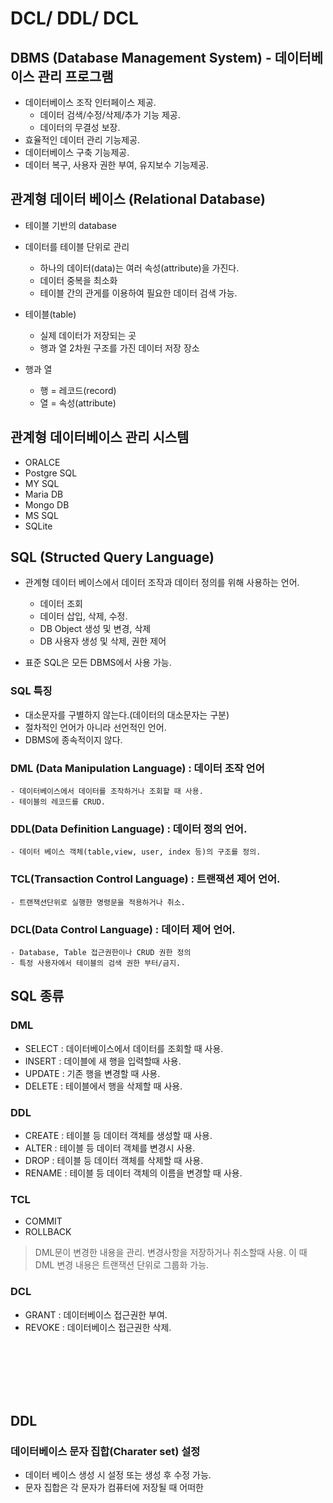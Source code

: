 # DCL/ DDL/ DCL



## DBMS (Database Management System) - 데이터베이스 관리 프로그램

* 데이터베이스 조작 인터페이스 제공.
    - 데이터 검색/수정/삭제/추가 기능 제공.
    - 데이터의 무결성 보장.
* 효율적인 데이터 관리 기능제공.
* 데이터베이스 구축 기능제공.
* 데이터 복구, 사용자 권한 부여, 유지보수 기능제공.



## 관계형 데이터 베이스 (Relational Database)

* 테이블 기반의 database

* 데이터를 테이블 단위로 관리   
    - 하나의 데이터(data)는 여러 속성(attribute)을 가진다.
    - 데이터 중복을 최소화
    - 테이블 간의 관게를 이용하여 필요한 데이터 검색 가능.

* 테이블(table)
    - 실제 데이터가 저장되는 곳
    - 행과 열 2차원 구조를 가진 데이터 저장 장소

* 행과 열
    - 행 = 레코드(record)
    - 열 = 속성(attribute)


## 관계형 데이터베이스 관리 시스템

* ORALCE
* Postgre SQL
* MY SQL
* Maria DB
* Mongo DB
* MS SQL
* SQLite


## SQL (Structed Query Language)

* 관계형 데이터 베이스에서 데이터 조작과 데이터 정의를 위해 사용하는 언어.
    - 데이터 조회   
    - 데이터 삽입, 삭제, 수정.
    - DB Object 생성 및 변경, 삭제
    - DB 사용자 생성 및 삭제, 권한 제어

* 표준 SQL은 모든 DBMS에서 사용 가능.

### SQL 특징

* 대소문자를 구별하지 않는다.(데이터의 대소문자는 구분)
* 절차적인 언어가 아니라 선언적인 언어.
* DBMS에 종속적이지 않다.


### DML (Data Manipulation Language) : 데이터 조작 언어
    - 데이터베이스에서 데이터를 조작하거나 조회할 때 사용.
    - 테이블의 레코드를 CRUD.

### DDL(Data Definition Language) : 데이터 정의 언어.
    - 데이터 베이스 객체(table,view, user, index 등)의 구조를 정의.

### TCL(Transaction Control Language) : 트랜잭션 제어 언어.
    - 트랜잭션단위로 실행한 명령문을 적용하거나 취소.

### DCL(Data Control Language) : 데이터 제어 언어.
    - Database, Table 접근권한이나 CRUD 권한 정의
    - 특정 사용자에서 테이블의 검색 권한 부터/금지.



## SQL 종류

### DML

* SELECT : 데이터베이스에서 데이터를 조회할 때 사용.
* INSERT : 데이블에 새 행을 입력할때 사용.
* UPDATE : 기존 행을 변경할 때 사용.
* DELETE : 테이블에서 행을 삭제할 때 사용.

### DDL

* CREATE : 테이블 등 데이터 객체를 생성할 때 사용.
* ALTER : 테이블 등 데이터 객체를 변경시 사용.
* DROP : 테이블 등 데이터 객체를 삭제할 때 사용.
* RENAME : 테이블 등 데이터 객체의 이름을 변경할 때 사용.

### TCL

* COMMIT 
* ROLLBACK

>DML문이 변경한 내용을 관리. 변경사항을 저장하거나 취소할때 사용. 이 때 DML 변경 내용은 트랜잭션 단위로 그룹화 가능.

### DCL

* GRANT : 데이터베이스 접근권한 부여.
* REVOKE : 데이터베이스 접근권한 삭제.




<br>
<br>
<br>
<br>
<br>


## DDL

### 데이터베이스 문자 집합(Charater set) 설정

* 데이터 베이스 생성 시 설정 또는 생성 후 수정 가능.
* 문자 집합은 각 문자가 컴퓨터에 저장될 때 어떠한 






















